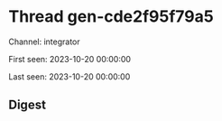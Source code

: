 # Thread gen-cde2f95f79a5
Channel: integrator

First seen: 2023-10-20 00:00:00

Last seen: 2023-10-20 00:00:00

## Digest


